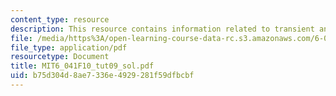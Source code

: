 ```yaml
---
content_type: resource
description: This resource contains information related to transient and periodic.
file: /media/https%3A/open-learning-course-data-rc.s3.amazonaws.com/6-041-probabilistic-systems-analysis-and-applied-probability-fall-2010/b75d304d8ae7336e4929281f59dfbcbf_MIT6_041F10_tut09_sol.pdf
file_type: application/pdf
resourcetype: Document
title: MIT6_041F10_tut09_sol.pdf
uid: b75d304d-8ae7-336e-4929-281f59dfbcbf
---
```

